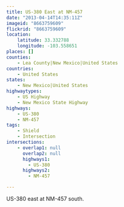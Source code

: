 ```yaml
---
title: US-380 East at NM-457
date: "2013-04-14T14:35:11Z"
imageid: "8663759609"
flickrid: "8663759609"
location:
    latitude: 33.332788
    longitude: -103.558651
places: []
counties:
    - Lea County|New Mexico|United States
countries:
    - United States
states:
    - New Mexico|United States
highwaytypes:
    - US Highway
    - New Mexico State Highway
highways:
    - US-380
    - NM-457
tags:
    - Shield
    - Intersection
intersections:
    - overlap1: null
      overlap2: null
      highways1:
        - US-380
      highways2:
        - NM-457

---
```

US-380 east at NM-457 south.